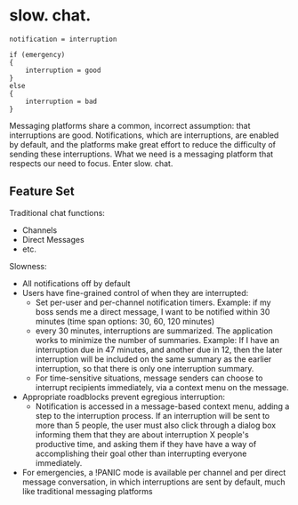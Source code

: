 # slow. chat.

```
notification = interruption

if (emergency)
{
	interruption = good
}
else
{
	interruption = bad
}
```

Messaging platforms share a common, incorrect assumption:  that interruptions are good.  Notifications, which are interruptions, are enabled by default, and the platforms make great effort to reduce the difficulty of sending these interruptions.  What we need is a messaging platform that respects our need to focus.  Enter slow. chat.

## Feature Set

Traditional chat functions: 
- Channels 
- Direct Messages 
- etc. 

Slowness:
- All notifications off by default
- Users have fine-grained control of when they are interrupted:
	- Set per-user and per-channel notification timers.  Example:  if my boss sends me a direct message, I want to be notified within 30 minutes (time span options: 30, 60, 120 minutes)
	- every 30 minutes, interruptions are summarized.  The application works to minimize the number of summaries.  Example:  If I have an interruption due in 47 minutes, and another due in 12, then the later interruption will be included on the same summary as the earlier interruption, so that there is only one interruption summary.  
	- For time-sensitive situations, message senders can choose to interrupt recipients immediately, via a context menu on the message.  
- Appropriate roadblocks prevent egregious interruption:
	- Notification is accessed in a message-based context menu, adding a step to the interruption process.  If an interruption will be sent to more than 5 people, the user must also click through a dialog box informing them that they are about interruption X people's productive time, and asking them if they have have a way of accomplishing their goal other than interrupting everyone immediately.  
- For emergencies, a !PANIC mode is available per channel and per direct message conversation, in which interruptions are sent by default, much like traditional messaging platforms 
